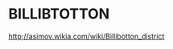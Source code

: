 # BILLIBTOTTON

[http;//asimov.wikia.com/wiki/Billibotton_district](asimov.wikia.com/wiki/Billibotton_district)
